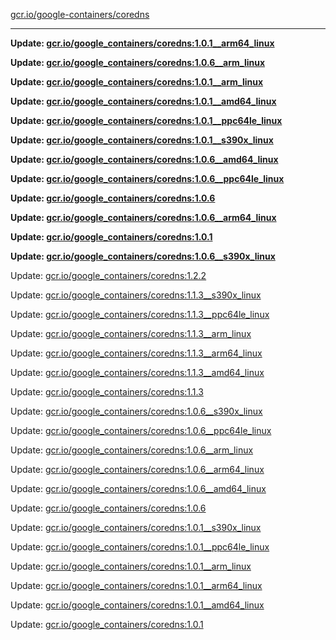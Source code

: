 [gcr.io/google-containers/coredns](https://hub.docker.com/r/cruse/coredns/tags/) 

----
**Update: [gcr.io/google_containers/coredns:1.0.1__arm64_linux](https://hub.docker.com/r/cruse/coredns/tags/)**

**Update: [gcr.io/google_containers/coredns:1.0.6__arm_linux](https://hub.docker.com/r/cruse/coredns/tags/)**

**Update: [gcr.io/google_containers/coredns:1.0.1__arm_linux](https://hub.docker.com/r/cruse/coredns/tags/)**

**Update: [gcr.io/google_containers/coredns:1.0.1__amd64_linux](https://hub.docker.com/r/cruse/coredns/tags/)**

**Update: [gcr.io/google_containers/coredns:1.0.1__ppc64le_linux](https://hub.docker.com/r/cruse/coredns/tags/)**

**Update: [gcr.io/google_containers/coredns:1.0.1__s390x_linux](https://hub.docker.com/r/cruse/coredns/tags/)**

**Update: [gcr.io/google_containers/coredns:1.0.6__amd64_linux](https://hub.docker.com/r/cruse/coredns/tags/)**

**Update: [gcr.io/google_containers/coredns:1.0.6__ppc64le_linux](https://hub.docker.com/r/cruse/coredns/tags/)**

**Update: [gcr.io/google_containers/coredns:1.0.6](https://hub.docker.com/r/cruse/coredns/tags/)**

**Update: [gcr.io/google_containers/coredns:1.0.6__arm64_linux](https://hub.docker.com/r/cruse/coredns/tags/)**

**Update: [gcr.io/google_containers/coredns:1.0.1](https://hub.docker.com/r/cruse/coredns/tags/)**

**Update: [gcr.io/google_containers/coredns:1.0.6__s390x_linux](https://hub.docker.com/r/cruse/coredns/tags/)**

Update: [gcr.io/google_containers/coredns:1.2.2](https://hub.docker.com/r/cruse/coredns/tags/)

Update: [gcr.io/google_containers/coredns:1.1.3__s390x_linux](https://hub.docker.com/r/cruse/coredns/tags/)

Update: [gcr.io/google_containers/coredns:1.1.3__ppc64le_linux](https://hub.docker.com/r/cruse/coredns/tags/)

Update: [gcr.io/google_containers/coredns:1.1.3__arm_linux](https://hub.docker.com/r/cruse/coredns/tags/)

Update: [gcr.io/google_containers/coredns:1.1.3__arm64_linux](https://hub.docker.com/r/cruse/coredns/tags/)

Update: [gcr.io/google_containers/coredns:1.1.3__amd64_linux](https://hub.docker.com/r/cruse/coredns/tags/)

Update: [gcr.io/google_containers/coredns:1.1.3](https://hub.docker.com/r/cruse/coredns/tags/)

Update: [gcr.io/google_containers/coredns:1.0.6__s390x_linux](https://hub.docker.com/r/cruse/coredns/tags/)

Update: [gcr.io/google_containers/coredns:1.0.6__ppc64le_linux](https://hub.docker.com/r/cruse/coredns/tags/)

Update: [gcr.io/google_containers/coredns:1.0.6__arm_linux](https://hub.docker.com/r/cruse/coredns/tags/)

Update: [gcr.io/google_containers/coredns:1.0.6__arm64_linux](https://hub.docker.com/r/cruse/coredns/tags/)

Update: [gcr.io/google_containers/coredns:1.0.6__amd64_linux](https://hub.docker.com/r/cruse/coredns/tags/)

Update: [gcr.io/google_containers/coredns:1.0.6](https://hub.docker.com/r/cruse/coredns/tags/)

Update: [gcr.io/google_containers/coredns:1.0.1__s390x_linux](https://hub.docker.com/r/cruse/coredns/tags/)

Update: [gcr.io/google_containers/coredns:1.0.1__ppc64le_linux](https://hub.docker.com/r/cruse/coredns/tags/)

Update: [gcr.io/google_containers/coredns:1.0.1__arm_linux](https://hub.docker.com/r/cruse/coredns/tags/)

Update: [gcr.io/google_containers/coredns:1.0.1__arm64_linux](https://hub.docker.com/r/cruse/coredns/tags/)

Update: [gcr.io/google_containers/coredns:1.0.1__amd64_linux](https://hub.docker.com/r/cruse/coredns/tags/)

Update: [gcr.io/google_containers/coredns:1.0.1](https://hub.docker.com/r/cruse/coredns/tags/)

